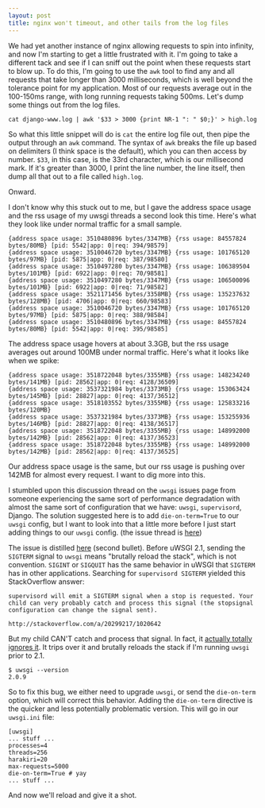 ```yaml
---
layout: post
title: nginx won't timeout, and other tails from the log files
---
```


We had yet another instance of nginx allowing requests to spin into infinity, and now I'm starting to get a little frustrated with it. I'm going to take a different tack and see if I can sniff out the point when these requests start to blow up. To do this, I'm going to use the `awk` tool to find any and all requests that take longer than 3000 milliseconds, which is well beyond the tolerance point for my application. Most of our requests average out in the 100-150ms range, with long running requests taking 500ms. Let's dump some things out from the log files.

	cat django-www.log | awk '$33 > 3000 {print NR-1 ": " $0;}' > high.log

So what this little snippet will do is `cat` the entire log file out, then pipe the output through an `awk` command. The syntax of `awk` breaks the file up based on delimiters (I think space is the default), which you can then access by number. `$33`, in this case, is the 33rd character, which is our millisecond mark. If it's greater than 3000, I print the line number, the line itself, then dump all that out to a file called `high.log`.

Onward.

I don't know why this stuck out to me, but I gave the address space usage and the rss usage of my uwsgi threads a second look this time. Here's what they look like under normal traffic for a small sample.

	{address space usage: 3510480896 bytes/3347MB} {rss usage: 84557824 bytes/80MB} [pid: 5542|app: 0|req: 394/98579] 
	{address space usage: 3510046720 bytes/3347MB} {rss usage: 101765120 bytes/97MB} [pid: 5875|app: 0|req: 387/98580] 
	{address space usage: 3510497280 bytes/3347MB} {rss usage: 106389504 bytes/101MB} [pid: 6922|app: 0|req: 70/98581] 
	{address space usage: 3510497280 bytes/3347MB} {rss usage: 106500096 bytes/101MB} [pid: 6922|app: 0|req: 71/98582] 
	{address space usage: 3521171456 bytes/3358MB} {rss usage: 135237632 bytes/128MB} [pid: 4706|app: 0|req: 660/98583] 
	{address space usage: 3510046720 bytes/3347MB} {rss usage: 101765120 bytes/97MB} [pid: 5875|app: 0|req: 388/98584] 
	{address space usage: 3510480896 bytes/3347MB} {rss usage: 84557824 bytes/80MB} [pid: 5542|app: 0|req: 395/98585] 

The address space usage hovers at about 3.3GB, but the rss usage averages out around 100MB under normal traffic. Here's what it looks like when we spike:
	
	{address space usage: 3518722048 bytes/3355MB} {rss usage: 148234240 bytes/141MB} [pid: 28562|app: 0|req: 4128/36509]
	{address space usage: 3537321984 bytes/3373MB} {rss usage: 153063424 bytes/145MB} [pid: 28827|app: 0|req: 4137/36512]
	{address space usage: 3518103552 bytes/3355MB} {rss usage: 125833216 bytes/120MB}
	{address space usage: 3537321984 bytes/3373MB} {rss usage: 153255936 bytes/146MB} [pid: 28827|app: 0|req: 4138/36517]
	{address space usage: 3518722048 bytes/3355MB} {rss usage: 148992000 bytes/142MB} [pid: 28562|app: 0|req: 4137/36523]
	{address space usage: 3518722048 bytes/3355MB} {rss usage: 148992000 bytes/142MB} [pid: 28562|app: 0|req: 4137/36525]

Our address space usage is the same, but our rss usage is pushing over 142MB for almost every request. I want to dig more into this.

I stumbled upon this discussion thread on the `uwsgi` issues page from someone experiencing the same sort of performance degradation with almost the same sort of configuration that we have: `uwsgi`, `supervisord`, Django. The solution suggested here is to add `die-on-term=True` to our `uwsgi` config, but I want to look into that a little more before I just start adding things to our `uwsgi` config. (the issue thread is [here](https://github.com/unbit/uwsgi/issues/296))

The issue is distilled [here](http://uwsgi-docs.readthedocs.org/en/latest/ThingsToKnow.html) (second bullet). Before uWSGI 2.1, sending the `SIGTERM` signal to `uwsgi` means "brutally reload the stack", which is not convention. `SIGINT` or `SIGQUIT` has the same behavior in uWSGI that `SIGTERM` has in other applications. Searching for `supervisord SIGTERM` yielded this StackOverflow answer:

	supervisord will emit a SIGTERM signal when a stop is requested. Your child can very probably catch and process this signal (the stopsignal configuration can change the signal sent).

	http://stackoverflow.com/a/20299217/1020642

But my child CAN'T catch and process that signal. In fact, it [actually totally ignores it](https://github.com/unbit/uwsgi/issues/296#issuecomment-36086359). It trips over it and brutally reloads the stack if I'm running `uwsgi` prior to 2.1.

	$ uwsgi --version
	2.0.9

So to fix this bug, we either need to upgrade `uwsgi`, or send the `die-on-term` option, which will correct this behavior. Adding the `die-on-term` directive is the quicker and less potentially problematic version. This will go in our `uwsgi.ini` file:

	[uwsgi]
	... stuff ...
	processes=4
	threads=256
	harakiri=20
	max-requests=5000
	die-on-term=True # yay
	... stuff ...

And now we'll reload and give it a shot. 